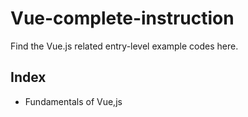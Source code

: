 # Vue-complete-instruction
Find the Vue.js related entry-level example codes here.

  ## Index 
  - Fundamentals of Vue,js
